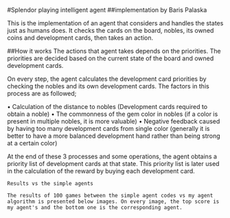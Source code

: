 #Splendor playing intelligent agent
##implementation by Baris Palaska


This is the implementation of an agent that considers and handles the states just as humans does. It checks the cards on the board, nobles, its owned coins and development cards, then takes an action.

##How it works
 The actions that agent takes depends on the priorities. The priorities are decided based on the current state of the board and owned development cards.

On every step, the agent calculates the development card priorities by checking the nobles and its own development cards. The factors in this process are as followed;

•	Calculation of the distance to nobles (Development cards required to obtain a noble)
•	The commonness of the gem color in nobles (if a color is present in multiple nobles, it is more valuable)
•	Negative feedback caused by having too many development cards from single color (generally it is better to have a more balanced development hand rather than being strong at a certain color)

At the end of these 3 processes and some operations, the agent obtains a priority list of development cards at that state. This priority list is later used in the calculation of the reward by buying each development card.












	Results vs the simple agents

	The results of 100 games between the simple agent codes vs my agent algorithm is presented below images. On every image, the top score is my agent's and the bottom one is the corresponding agent.
